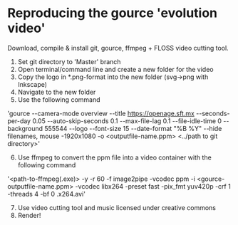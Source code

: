 # Reproducing the gource 'evolution video'

Download, compile & install git, gource, ffmpeg + FLOSS video cutting tool.

1. Set git directory to 'Master' branch
2. Open terminal/command line and create a new folder for the video
3. Copy the logo in *.png-format into the new folder (svg->png with Inkscape)
4. Navigate to the new folder
5. Use the following command

'gource --camera-mode overview --title https://openage.sft.mx --seconds-per-day 0.05 --auto-skip-seconds 0.1 --max-file-lag 0.1 --file-idle-time 0 --background 555544 --logo <logo-path> --font-size 15 --date-format "%B %Y" --hide filenames, mouse -1920x1080 -o <outputfile-name.ppm> <../path to git directory>'

6. Use ffmpeg to convert the ppm file into a video container with the following command

'<path-to-ffmpeg(.exe)> -y -r 60 -f image2pipe -vcodec ppm -i <gource-outputfile-name.ppm> -vcodec libx264 -preset fast -pix_fmt yuv420p -crf 1 -threads 4 -bf 0 <output-filename>.x264.avi'

7. Use video cutting tool and music licensed under creative commons
8. Render!